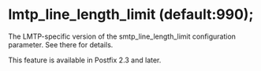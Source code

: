 # lmtp_line_length_limit (default:990); 

 The LMTP-specific version of the smtp_line_length_limit
configuration parameter.  See there for details. 

 This feature is available in Postfix 2.3 and later. 


